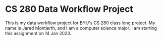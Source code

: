 # CS 280 Data Workflow Project
This is my data workflow project for BYU's CS 280 class long project.
My name is Jared Montierth, and I am a computer science major. I am starting this assignment on 14 Jan 2023.
